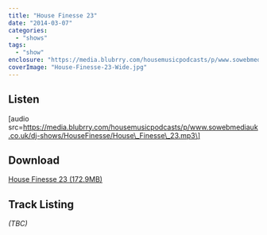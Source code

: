 ```yaml
---
title: "House Finesse 23"
date: "2014-03-07"
categories: 
  - "shows"
tags: 
  - "show"
enclosure: "https://media.blubrry.com/housemusicpodcasts/p/www.sowebmediauk.co.uk/dj-shows/HouseFinesse/House_Finesse_23.mp3 0 audio/mpeg "
coverImage: "House-Finesse-23-Wide.jpg"
---
```


## Listen

\[audio src=https://media.blubrry.com/housemusicpodcasts/p/www.sowebmediauk.co.uk/dj-shows/HouseFinesse/House\_Finesse\_23.mp3\]

## Download

[House Finesse 23 (172.9MB)](https://media.blubrry.com/housemusicpodcasts/p/www.sowebmediauk.co.uk/dj-shows/HouseFinesse/House_Finesse_23.mp3)

## Track Listing

_(TBC)_
